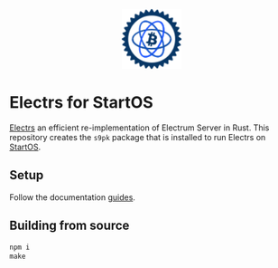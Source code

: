 <p align="center">
  <img src="icon.png" alt="Project Logo" width="21%">
</p>

# Electrs for StartOS

[Electrs](https://github.com/romanz/electrs/tree/ef83fef2b6323c2ba9763a0f6707fbd0f3dfed87) an efficient re-implementation of Electrum Server in Rust. This repository creates the `s9pk` package that is installed to run Electrs on [StartOS](https://github.com/Start9Labs/start-os/).

## Setup

Follow the documentation [guides](https://staging.docs.start9.com/packaging-guide/environment-setup.html).


## Building from source

```
npm i
make
```

